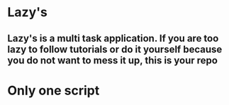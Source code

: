 <h1> Lazy's </h1>

<h2> Lazy's is a multi task application. If you are too lazy to follow tutorials or do it yourself because you do not want to mess it up, this is your repo</h2>

<h1> Only one script</h1>
